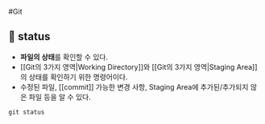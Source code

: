 #Git 
## 🌈 status
+ **파일의 상태**를 확인할 수 있다.
+ [[Git의 3가지 영역|Working Directory]]와 [[Git의 3가지 영역|Staging Area]]의 상태를 확인하기 위한 명령어이다.
+ 수정된 파일, [[commit]] 가능한 변경 사항, Staging Area에 추가된/추가되지 않은 파일 등을 알 수 있다.
```git
git status
```


